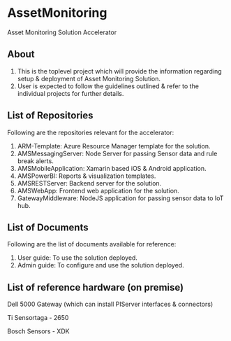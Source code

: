 # AssetMonitoring
Asset Monitoring Solution Accelerator

## About
1) This is the toplevel project which will provide the information regarding setup & deployment of Asset Monitoring Solution.
2) User is expected to follow the guidelines outlined & refer to the individual projects for further details.

## List of Repositories
Following are the repositories relevant for the accelerator:

1) ARM-Template: Azure Resource Manager template for the solution.
2) AMSMessagingServer: Node Server for passing Sensor data and rule break alerts.
3) AMSMobileApplication: Xamarin based iOS & Android application.
4) AMSPowerBI: Reports & visualization templates.
5) AMSRESTServer: Backend server for the solution.
6) AMSWebApp: Frontend web application for the solution.
7) GatewayMiddleware: NodeJS application for passing sensor data to IoT hub.

## List of Documents
Following are the list of documents available for reference:

1) User guide: To use the solution deployed.
2) Admin guide: To configure and use the solution deployed.

## List of reference hardware (on premise)

Dell 5000 Gateway (which can install PIServer interfaces & connectors)

Ti Sensortaga - 2650

Bosch Sensors - XDK
